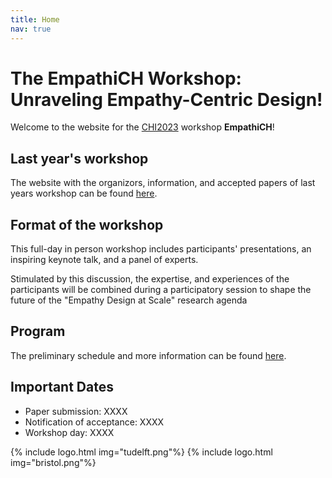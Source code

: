 ```yaml
---
title: Home
nav: true
---
```

# The EmpathiCH Workshop: Unraveling Empathy-Centric Design!

Welcome to the website for the [CHI2023](https://chi2023.acm.org/) workshop **EmpathiCH**!

## Last year's workshop

The website with the organizors, information, and accepted papers of last years workshop can be found [here](/2022/).

## Format of the workshop

This full-day in person workshop includes participants' presentations, an inspiring keynote talk, and a panel of experts.

Stimulated by this discussion, the expertise, and experiences of the participants will be combined during a participatory session to shape the future of the "Empathy Design at Scale" research agenda

<!-- add the information of the workshop -->

## Program

The preliminary schedule and more information can be found [here](/3-program.html).

## Important Dates

- Paper submission: XXXX
- Notification of acceptance: XXXX
- Workshop day: XXXX

<div class="logos">
{% include logo.html img="tudelft.png"%}
<!-- {% include logo.html img="ams.png"%} -->
<!-- {% include logo.html img="polimi.png"%} -->
<!-- {% include logo.html img="penn.png"%} -->
{% include logo.html img="bristol.png"%}
</div>

<div class="project">
<!-- {% include logo.html img="periscope.jpg"%} -->
</div>

<!---
> built using [Jekyll](https://jekyllrb.com/) and [GitHub Pages](https://pages.github.com/)
>
> images and content: cc-by-sa <a href="https://github.com/{{ site.github_username }}">{{ site.author }}</a> {{ site.pub_year}} (get [source code]({{ site.repo }})).
> Last build date: {{ site.time | date: "%Y-%m-%d" }}.
>
> <a href="http://creativecommons.org/licenses/by-sa/4.0/" rel="license"><img style="border-width: 0;" src="https://i.creativecommons.org/l/by-sa/4.0/88x31.png" alt="Creative Commons License" /></a>
-->
